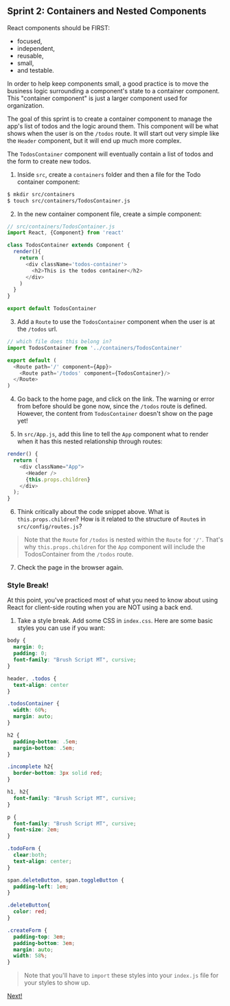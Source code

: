## Sprint 2: Containers and Nested Components

React components should be FIRST: 

- focused,  
- independent,   
- reusable,   
- small,    
- and testable.  

In order to help keep components small, a good practice is to move the business logic surrounding a component's state to a container component. This "container component" is just a larger component used for organization.

The goal of this sprint is to create a container component to manage the app's list of todos and the logic around them. This component will be what shows when the user is on the `/todos` route.  It will start out very simple like the `Header` component, but it will end up much more complex.

The `TodosContainer` component will eventually contain a list of todos and the form to create new todos. 

1. Inside `src`, create a `containers` folder and then a file for the Todo container component:

```bash
$ mkdir src/containers
$ touch src/containers/TodosContainer.js
```

2. In the new container component file, create a simple component:

```js
// src/containers/TodosContainer.js
import React, {Component} from 'react'

class TodosContainer extends Component {
  render(){
    return (
      <div className='todos-container'>
        <h2>This is the todos container</h2>
      </div>
    )
  }
}

export default TodosContainer
```

3. Add a `Route` to use the `TodosContainer` component when the user is at the `/todos` url.

```js
// which file does this belong in?
import TodosContainer from '../containers/TodosContainer'

export default (
  <Route path='/' component={App}>
    <Route path='/todos' component={TodosContainer}/>
  </Route>
)
```

4. Go back to the home page, and click on the link. The warning or error from before should be gone now, since the `/todos` route is defined.  However, the content from `TodosContainer` doesn't show on the page yet!

5. In `src/App.js`, add this line to tell the `App` component what to render when it has this nested relationship through routes:

```js
render() {
  return (
    <div className="App">
      <Header />
      {this.props.children}
    </div>
  );
}
```


6. Think critically about the code snippet above.  What is `this.props.children`? How is it related to the structure of `Route`s in  `src/config/routes.js`?


> Note that the `Route` for `/todos` is nested within the `Route` for `'/'`.  That's why `this.props.children` for the `App` component will include the TodosContainer from the `/todos` route.

7. Check the page in the browser again. 

### Style Break!

At this point, you've practiced most of what you need to know about using React for client-side routing when you are NOT using a back end.

1. Take a style break. Add some CSS in `index.css`. Here are some basic styles you can use if you want:

```css
body {
  margin: 0;
  padding: 0;
  font-family: "Brush Script MT", cursive;
}

header, .todos {
  text-align: center
}

.todosContainer {
  width: 60%;
  margin: auto;
}

h2 {
  padding-bottom: .5em;
  margin-bottom: .5em;
}

.incomplete h2{
  border-bottom: 3px solid red;
}

h1, h2{
  font-family: "Brush Script MT", cursive;
}

p {
  font-family: "Brush Script MT", cursive;
  font-size: 2em;
}

.todoForm {
  clear:both;
  text-align: center;
}

span.deleteButton, span.toggleButton {
  padding-left: 1em;
}

.deleteButton{
  color: red;
}

.createForm {
  padding-top: 3em;
  padding-bottom: 3em;
  margin: auto;
  width: 58%;
}

```
> Note that you'll have to `import` these styles into your `index.js` file for your styles to show up.

[Next!](https://github.com/wdi-atx-11/react-todo-walkthrough-jquery/blob/master/sprints/Sprint3.md)
